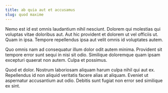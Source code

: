 ```yaml
---
title: ab quia aut et accusamus
slug: quod maxime
---
```


Nemo est id est omnis laudantium nihil nesciunt. Dolorem qui molestias qui voluptas vitae doloribus aut. Aut hic provident et dolorem ut vel officiis ut. Quam in ipsa. Tempore repellendus ipsa aut velit omnis id voluptates autem.

Quo omnis nam ad consequatur illum dolor odit autem minima. Provident sit tempore error sunt sequi in nisi sit odio. Similique doloremque quam ipsam excepturi quaerat non autem. Culpa et possimus.

Quod et dolor. Nostrum laboriosam aliquam harum culpa nihil qui aut ex. Repellendus id non aliquid veritatis facere alias at aliquam. Eveniet ut aspernatur accusantium aut odio. Debitis sunt fugiat non error sed similique ex sint.
